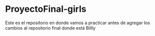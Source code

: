 # ProyectoFinal-girls
Este es el repositorio en donde vamos a practicar antes de agregar los cambios al repositorio final donde está Billly
